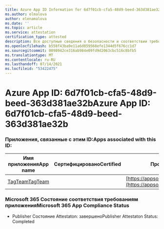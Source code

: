 ```yaml
---
title: Azure App ID Information for 6d7f01cb-cfa5-48d9-beed-363d381ae32b
ms.author: elmalova
author: elenamalova
ms.date: ''
ms.topic: article
ms.service: attestation
certification_type: attested
description: Все доступные сведения о безопасности и соответствии требованиям для 6d7f01cb-cfa5-48d9-beed-363d381ae32b.
ms.openlocfilehash: b558f43ba9e11a6d859568efe1344d5f676cc1d7
ms.sourcegitcommit: 0098942ce316ab984e09fd9d2063cbc516c8bfb5
ms.translationtype: MT
ms.contentlocale: ru-RU
ms.lasthandoff: 07/14/2021
ms.locfileid: "53422475"
---
```

# <a name="azure-app-id-6d7f01cb-cfa5-48d9-beed-363d381ae32b"></a><span data-ttu-id="2be54-103">Azure App ID: 6d7f01cb-cfa5-48d9-beed-363d381ae32b</span><span class="sxs-lookup"><span data-stu-id="2be54-103">Azure App ID: 6d7f01cb-cfa5-48d9-beed-363d381ae32b</span></span>


### <a name="apps-associated-with-this-id"></a><span data-ttu-id="2be54-104">Приложения, связанные с этим ID:</span><span class="sxs-lookup"><span data-stu-id="2be54-104">Apps associated with this ID:</span></span>
| <span data-ttu-id="2be54-105">**Имя приложения**</span><span class="sxs-lookup"><span data-stu-id="2be54-105">**App name**</span></span> | <span data-ttu-id="2be54-106">**Сертифицировано**</span><span class="sxs-lookup"><span data-stu-id="2be54-106">**Certified**</span></span> | <span data-ttu-id="2be54-107">**Просмотр в AppSource**</span><span class="sxs-lookup"><span data-stu-id="2be54-107">**View in AppSource**</span></span> |
|-|-|-|
| [<span data-ttu-id="2be54-108">TagTeam</span><span class="sxs-lookup"><span data-stu-id="2be54-108">TagTeam</span></span>](https://docs.microsoft.com/en-us/microsoft-365-app-certification/forward/WA200002829) |  | [https://appsource.microsoft.com/product/office/WA200002829](https://appsource.microsoft.com/product/office/WA200002829) |

### <a name="microsoft-365-app-compliance-status"></a><span data-ttu-id="2be54-109">Microsoft 365 Состояние соответствия требованиям приложения</span><span class="sxs-lookup"><span data-stu-id="2be54-109">Microsoft 365 App Compliance Status</span></span>
- <span data-ttu-id="2be54-110">Publisher Состояние Attestaton: завершено</span><span class="sxs-lookup"><span data-stu-id="2be54-110">Publisher Attestaton Status: Completed</span></span>
